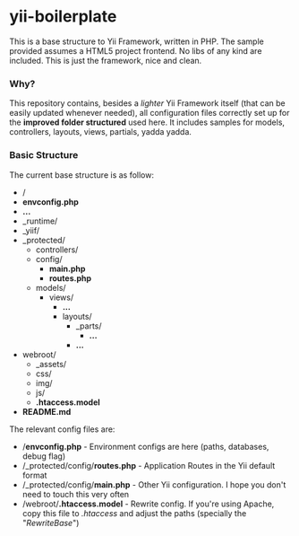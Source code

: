 yii-boilerplate
===============
This is a base structure to Yii Framework, written in PHP. The sample provided assumes a HTML5 project frontend. No libs of any kind are included. This is just the framework, nice and clean.

### Why?
This repository contains, besides a *lighter* Yii Framework itself (that can be easily updated whenever needed), all configuration files correctly set up for the **improved folder structured** used here. It includes samples for models, controllers, layouts, views, partials, yadda yadda.

### Basic Structure
The current base structure is as follow:

- /
- **envconfig.php**
- **...**
- \_runtime/
- \_yiif/
- \_protected/
  - controllers/
  - config/
     - **main.php**
     - **routes.php**
  - models/
    - views/
       - **...**
       - layouts/
           - \_parts/
               - **...**
           - **...**
- webroot/
  - \_assets/
  - css/
  - img/
  - js/
  - **.htaccess.model**
- **README.md**

The relevant config files are:

- /**envconfig.php** - Environment configs are here (paths, databases, debug flag)
- /_protected/config/**routes.php** - Application Routes in the Yii default format
- /_protected/config/**main.php** - Other Yii configuration. I hope you don't need to touch this very often
- /webroot/**.htaccess.model** - Rewrite config. If you're using Apache, copy this file to *.htaccess* and adjust the paths (specially the "*RewriteBase*")
